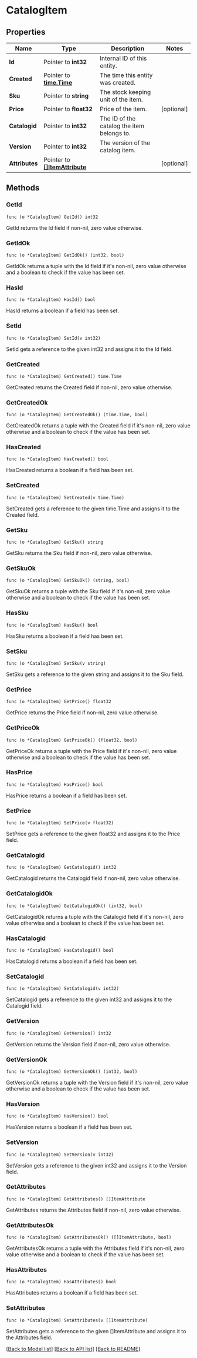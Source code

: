 # CatalogItem

## Properties

Name | Type | Description | Notes
------------ | ------------- | ------------- | -------------
**Id** | Pointer to **int32** | Internal ID of this entity. | 
**Created** | Pointer to [**time.Time**](time.Time.md) | The time this entity was created. | 
**Sku** | Pointer to **string** | The stock keeping unit of the item. | 
**Price** | Pointer to **float32** | Price of the item. | [optional] 
**Catalogid** | Pointer to **int32** | The ID of the catalog the item belongs to. | 
**Version** | Pointer to **int32** | The version of the catalog item. | 
**Attributes** | Pointer to [**[]ItemAttribute**](ItemAttribute.md) |  | [optional] 

## Methods

### GetId

`func (o *CatalogItem) GetId() int32`

GetId returns the Id field if non-nil, zero value otherwise.

### GetIdOk

`func (o *CatalogItem) GetIdOk() (int32, bool)`

GetIdOk returns a tuple with the Id field if it's non-nil, zero value otherwise
and a boolean to check if the value has been set.

### HasId

`func (o *CatalogItem) HasId() bool`

HasId returns a boolean if a field has been set.

### SetId

`func (o *CatalogItem) SetId(v int32)`

SetId gets a reference to the given int32 and assigns it to the Id field.

### GetCreated

`func (o *CatalogItem) GetCreated() time.Time`

GetCreated returns the Created field if non-nil, zero value otherwise.

### GetCreatedOk

`func (o *CatalogItem) GetCreatedOk() (time.Time, bool)`

GetCreatedOk returns a tuple with the Created field if it's non-nil, zero value otherwise
and a boolean to check if the value has been set.

### HasCreated

`func (o *CatalogItem) HasCreated() bool`

HasCreated returns a boolean if a field has been set.

### SetCreated

`func (o *CatalogItem) SetCreated(v time.Time)`

SetCreated gets a reference to the given time.Time and assigns it to the Created field.

### GetSku

`func (o *CatalogItem) GetSku() string`

GetSku returns the Sku field if non-nil, zero value otherwise.

### GetSkuOk

`func (o *CatalogItem) GetSkuOk() (string, bool)`

GetSkuOk returns a tuple with the Sku field if it's non-nil, zero value otherwise
and a boolean to check if the value has been set.

### HasSku

`func (o *CatalogItem) HasSku() bool`

HasSku returns a boolean if a field has been set.

### SetSku

`func (o *CatalogItem) SetSku(v string)`

SetSku gets a reference to the given string and assigns it to the Sku field.

### GetPrice

`func (o *CatalogItem) GetPrice() float32`

GetPrice returns the Price field if non-nil, zero value otherwise.

### GetPriceOk

`func (o *CatalogItem) GetPriceOk() (float32, bool)`

GetPriceOk returns a tuple with the Price field if it's non-nil, zero value otherwise
and a boolean to check if the value has been set.

### HasPrice

`func (o *CatalogItem) HasPrice() bool`

HasPrice returns a boolean if a field has been set.

### SetPrice

`func (o *CatalogItem) SetPrice(v float32)`

SetPrice gets a reference to the given float32 and assigns it to the Price field.

### GetCatalogid

`func (o *CatalogItem) GetCatalogid() int32`

GetCatalogid returns the Catalogid field if non-nil, zero value otherwise.

### GetCatalogidOk

`func (o *CatalogItem) GetCatalogidOk() (int32, bool)`

GetCatalogidOk returns a tuple with the Catalogid field if it's non-nil, zero value otherwise
and a boolean to check if the value has been set.

### HasCatalogid

`func (o *CatalogItem) HasCatalogid() bool`

HasCatalogid returns a boolean if a field has been set.

### SetCatalogid

`func (o *CatalogItem) SetCatalogid(v int32)`

SetCatalogid gets a reference to the given int32 and assigns it to the Catalogid field.

### GetVersion

`func (o *CatalogItem) GetVersion() int32`

GetVersion returns the Version field if non-nil, zero value otherwise.

### GetVersionOk

`func (o *CatalogItem) GetVersionOk() (int32, bool)`

GetVersionOk returns a tuple with the Version field if it's non-nil, zero value otherwise
and a boolean to check if the value has been set.

### HasVersion

`func (o *CatalogItem) HasVersion() bool`

HasVersion returns a boolean if a field has been set.

### SetVersion

`func (o *CatalogItem) SetVersion(v int32)`

SetVersion gets a reference to the given int32 and assigns it to the Version field.

### GetAttributes

`func (o *CatalogItem) GetAttributes() []ItemAttribute`

GetAttributes returns the Attributes field if non-nil, zero value otherwise.

### GetAttributesOk

`func (o *CatalogItem) GetAttributesOk() ([]ItemAttribute, bool)`

GetAttributesOk returns a tuple with the Attributes field if it's non-nil, zero value otherwise
and a boolean to check if the value has been set.

### HasAttributes

`func (o *CatalogItem) HasAttributes() bool`

HasAttributes returns a boolean if a field has been set.

### SetAttributes

`func (o *CatalogItem) SetAttributes(v []ItemAttribute)`

SetAttributes gets a reference to the given []ItemAttribute and assigns it to the Attributes field.


[[Back to Model list]](../README.md#documentation-for-models) [[Back to API list]](../README.md#documentation-for-api-endpoints) [[Back to README]](../README.md)


